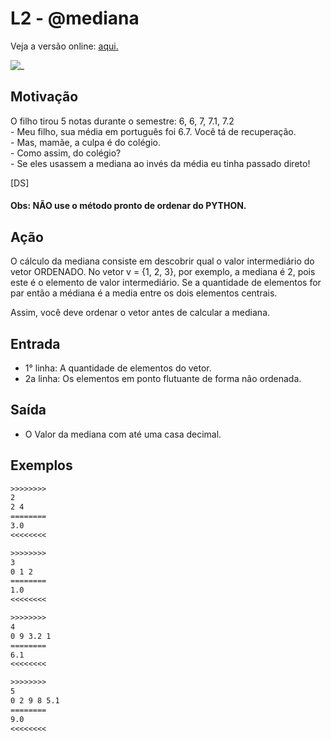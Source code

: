 # L2 - @mediana

Veja a versão online: [aqui.](https://github.com/qxcodefup/arcade/blob/master/base/mediana/Readme.md)

![_](https://raw.githubusercontent.com/qxcodefup/arcade/master/base/mediana/cover.jpg)

## Motivação

O filho tirou 5 notas durante o semestre: 6, 6, 7, 7.1, 7.2  
\- Meu filho, sua média em português foi 6.7. Você tá de recuperação.  
\- Mas, mamãe, a culpa é do colégio.  
\- Como assim, do colégio?  
\- Se eles usassem a mediana ao invés da média eu tinha passado direto!

\[DS\]

#### Obs: NÃO use o método pronto de ordenar do PYTHON.

## Ação

O cálculo da mediana consiste em descobrir qual o valor intermediário
do vetor ORDENADO. No vetor v = {1, 2, 3}, por exemplo, a mediana é 2, pois este
é o elemento de valor intermediário. Se a quantidade de elementos for par então a médiana é a media entre os dois elementos centrais.

Assim, você deve ordenar o vetor antes de calcular a mediana.

## Entrada

- 1° linha: A quantidade de elementos do vetor.  
- 2a linha: Os elementos em ponto flutuante de forma não ordenada.

## Saída

- O Valor da mediana com até uma casa decimal.

## Exemplos

``` txt
>>>>>>>>
2
2 4
========
3.0
<<<<<<<<

>>>>>>>>
3
0 1 2
========
1.0
<<<<<<<<

>>>>>>>>
4
0 9 3.2 1
========
6.1
<<<<<<<<

>>>>>>>>
5
0 2 9 8 5.1
========
9.0
<<<<<<<<
```
